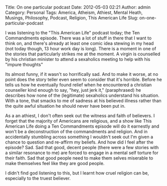 Title: On one particular podcast
Date: 2012-05-03 02:21
Author: admin
Category: Personal
Tags: America, Atheism, Athiest, Mental Heath, Musings, Philosophy, Podcast, Religion, This American Life
Slug: on-one-particular-podcast

I was listening to the "This American Life" podcast today; the Ten
Commandments episode. There was a lot of stuff in there that I want to
think on, and there's already at least one comic idea stewing in my head
(not today though, 13 hour work day is long). There is a moment in one
of the stories that particularly strikes me at the moment. A virgin is
counselled by his christian minister to attend a sexaholics meeting to
help with his "impure thoughts"

Its almost funny, if it wasn't so horrifically sad. And to make it
worse, at no point does the story teller even seem to consider that it's
horrible. Before he tells us how he eventually found relief when he
encountered a christian counseller kind enough to say, "hey, just jerk
it," (paraphrased) he describes how none of the (legitimate) sexaholics
understand his situation. With a tone, that smacks to me of sadness at
his believed illness rather than the quite awful situation he should
never have been put in.

As a an athiest, I don't often seek out the witness and faith of
believers. I forget that the majority of Americans are religious, and a
show like This American Life doing a Ten Commandments episode will do it
earnestly and won't be a deconstruction of the commandments and
religion. And in accidentally stumbling across something I wouldn't seek
out I'm given a chance to question and re-affirm my beliefs. And how did
I feel after the episode? Sad. Sad that good, decent people (there were
a few stories with a similar resonance to me) are forced to engage in a
mental self torture for their faith. Sad that good people need to make
them selves miserable to make themselves feel like they are good people.

I didn't find god listening to this, but I learnt how cruel religion can
be, especially to the truest believer.
